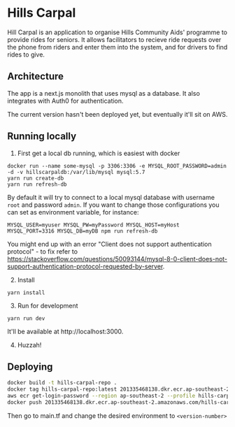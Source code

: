 # Hills Carpal
Hill Carpal is an application to organise Hills Community Aids' programme to provide rides for seniors. It allows facilitators to recieve ride requests over the phone from riders and enter them into the system, and for drivers to find rides to give.

## Architecture
The app is a next.js monolith that uses mysql as a database. It also integrates with Auth0 for authentication.

The current version hasn't been deployed yet, but eventually it'll sit on AWS.

## Running locally
1. First get a local db running, which is easiest with docker
```
docker run --name some-mysql -p 3306:3306 -e MYSQL_ROOT_PASSWORD=admin -d -v hillscarpaldb:/var/lib/mysql mysql:5.7
yarn run create-db
yarn run refresh-db
```

By default it will try to connect to a local mysql database with username `root` and password `admin`. If you want to change those configurations you can set as environment variable, for instance:

```
MYSQL_USER=myuser MYSQL_PW=myPassword MYSQL_HOST=myHost MYSQL_PORT=3316 MYSQL_DB=myDB npm run refresh-db
```

You might end up with an error "Client does not support authentication protocol" - to fix refer to https://stackoverflow.com/questions/50093144/mysql-8-0-client-does-not-support-authentication-protocol-requested-by-server.

2. Install
```
yarn install
```

3. Run for development
```
yarn run dev
```

It'll be available at http://localhost:3000.

4. Huzzah!

## Deploying

```bash
docker build -t hills-carpal-repo .
docker tag hills-carpal-repo:latest 201335468138.dkr.ecr.ap-southeast-2.amazonaws.com/hills-carpal-repo:<version-number>
aws ecr get-login-password --region ap-southeast-2 --profile hills-carpal | docker login --username AWS --password-stdin 201335468138.dkr.ecr.ap-southeast-2.amazonaws.com #docker login
docker push 201335468138.dkr.ecr.ap-southeast-2.amazonaws.com/hills-carpal-repo:<version-number>
```

Then go to main.tf and change the desired environment to `<version-number>`